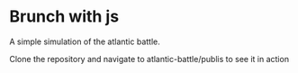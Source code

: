 # Brunch with js

A simple simulation of the atlantic battle.

Clone the repository and navigate to atlantic-battle/publis to see it in action
